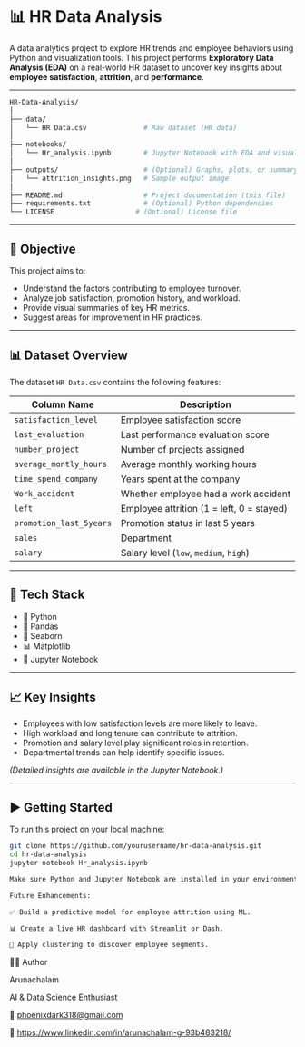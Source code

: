 # 📊 HR Data Analysis

A data analytics project to explore HR trends and employee behaviors using Python and visualization tools. This project performs **Exploratory Data Analysis (EDA)** on a real-world HR dataset to uncover key insights about **employee satisfaction**, **attrition**, and **performance**.

---
```bash
HR-Data-Analysis/
│
├── data/
│   └── HR Data.csv              # Raw dataset (HR data)
│
├── notebooks/
│   └── Hr_analysis.ipynb        # Jupyter Notebook with EDA and visualizations
│
├── outputs/                     # (Optional) Graphs, plots, or summary CSVs
│   └── attrition_insights.png   # Sample output image
│
├── README.md                    # Project documentation (this file)
├── requirements.txt             # (Optional) Python dependencies
└── LICENSE                    # (Optional) License file

```
---

## 🎯 Objective

This project aims to:

- Understand the factors contributing to employee turnover.
- Analyze job satisfaction, promotion history, and workload.
- Provide visual summaries of key HR metrics.
- Suggest areas for improvement in HR practices.

---

## 📊 Dataset Overview

The dataset `HR Data.csv` contains the following features:

| Column Name             | Description                              |
|-------------------------|------------------------------------------|
| `satisfaction_level`    | Employee satisfaction score               |
| `last_evaluation`       | Last performance evaluation score         |
| `number_project`        | Number of projects assigned               |
| `average_montly_hours`  | Average monthly working hours             |
| `time_spend_company`    | Years spent at the company                |
| `Work_accident`         | Whether employee had a work accident      |
| `left`                  | Employee attrition (1 = left, 0 = stayed) |
| `promotion_last_5years` | Promotion status in last 5 years          |
| `sales`                 | Department                                |
| `salary`                | Salary level (`low`, `medium`, `high`)   |

---

## 🧰 Tech Stack

- 🐍 Python
- 📗 Pandas
- 📘 Seaborn
- 📊 Matplotlib
- 📒 Jupyter Notebook

---

## 📈 Key Insights

- Employees with low satisfaction levels are more likely to leave.
- High workload and long tenure can contribute to attrition.
- Promotion and salary level play significant roles in retention.
- Departmental trends can help identify specific issues.

*(Detailed insights are available in the Jupyter Notebook.)*

---

## ▶️ Getting Started

To run this project on your local machine:

```bash
git clone https://github.com/yourusername/hr-data-analysis.git
cd hr-data-analysis
jupyter notebook Hr_analysis.ipynb

Make sure Python and Jupyter Notebook are installed in your environment.

Future Enhancements:

✅ Build a predictive model for employee attrition using ML.

📊 Create a live HR dashboard with Streamlit or Dash.

🤖 Apply clustering to discover employee segments.

```

🧑‍💻 Author

Arunachalam

AI & Data Science Enthusiast

📧 phoenixdark318@gmail.com

🔗 https://www.linkedin.com/in/arunachalam-g-93b483218/





